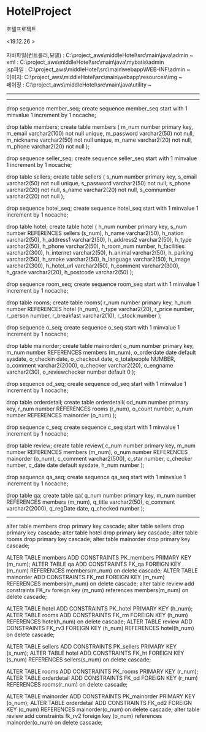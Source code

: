 # HotelProject
호텔프로젝트

<19.12.26 ><br><br>
자바파일(컨트롤러,모델) : C:\project_aws\middleHotel\src\main\java\admin ~ <br>
xml : C:\project_aws\middleHotel\src\main\java\mybatis\admin <br>
jsp파일 : C:\project_aws\middleHotel\src\main\webapp\WEB-INF\admin ~ <br>
이미지: C:\project_aws\middleHotel\src\main\webapp\resources\img ~ <br>
페이징 : C:\project_aws\middleHotel\src\main\java\utility ~ <br>
<hr> 
<hr>

drop sequence member_seq;
create sequence member_seq
start with 1
minvalue 1
increment by 1
nocache;

drop table members;
create table members (
m_num number primary key,
m_email varchar2(100) not null unique,
m_password varchar2(50) not null,
m_nickname varchar2(50) not null unique,
m_name varchar2(20) not null,
m_phone varchar2(20) not null
);

drop sequence seller_seq;
create sequence seller_seq
start with 1
minvalue 1
increment by 1
nocache;

drop table sellers;
create table sellers (
s_num number primary key,
s_email varchar2(50) not null unique,
s_password varchar2(50) not null,
s_phone varchar2(20) not null,
s_name varchar2(20) not null,
s_comnumber varchar2(20) not null
);

drop sequence hotel_seq;
create sequence hotel_seq
start with 1
minvalue 1
increment by 1
nocache;

drop table hotel;
create table hotel ( 
h_num number primary key,
s_num number REFERENCES sellers (s_num),
h_name varchar2(50),
h_nation varchar2(50),
h_address1 varchar2(50),
h_address2 varchar2(50),
h_type varchar2(50),
h_phone varchar2(50),
h_room_num number,
h_facilities varchar2(300),
h_internet varchar2(50),
h_animal varchar2(50),
h_parking varchar2(50), 
h_smoke varchar2(50),
h_language varchar2(50), 
h_image varchar2(300), 
h_hotel_url varchar2(50),
h_comment varchar2(300),
h_grade varchar2(20),
h_postcode varchar2(50)
);

drop sequence room_seq;
create sequence room_seq 
start with 1
minvalue 1
increment by 1 
nocache;

drop table rooms;
create table rooms(
r_num number primary key,
h_num number REFERENCES hotel (h_num),
r_type varchar2(20),
r_price number, 
r_person number,
r_breakfast varchar2(10),
r_stock number
);

drop sequence o_seq;
create sequence o_seq
start with 1
minvalue 1
increment by 1
nocache;

drop table mainorder;
create table mainorder(
o_num number primary key,
m_num number REFERENCES members (m_num),
o_orderdate date default sysdate,
o_checkin date,
o_checkout date,
o_totalpeople NUMBER,
o_comment varchar2(2000),
o_checker varchar2(20),
o_engname varchar2(30),
o_reviewchecker number default 0
);

drop sequence od_seq;
create sequence od_seq
start with 1
minvalue 1
increment by 1
nocache;

drop table orderdetail;
create table orderdetail(
od_num number primary key,
r_num number REFERENCES rooms (r_num),
o_count number,
o_num number REFERENCES mainorder (o_num)
);

drop sequence c_seq;
create sequence c_seq
start with 1
minvalue 1
increment by 1
nocache;

drop table review;
create table review(
c_num number primary key,
m_num number REFERENCES members (m_num),
o_num number REFERENCES mainorder (o_num),
c_comment varchar2(500),
c_star number,
c_checker number,
c_date date default sysdate,
h_num number
);


drop sequence qa_seq;
create sequence qa_seq
start with 1
minvalue 1
increment by 1
nocache;

drop table qa;
create table qa(
q_num number primary key,
m_num number REFERENCES members (m_num),
q_title varchar2(50),
q_comment varchar2(2000),
q_regDate date,
q_checked number
);

<hr> 

alter table members drop primary key cascade;
alter table sellers drop primary key cascade;
alter table hotel drop primary key cascade;
alter table rooms drop primary key cascade;
alter table mainorder drop primary key cascade;

ALTER TABLE members ADD CONSTRAINTS PK_members PRIMARY KEY (m_num);
ALTER TABLE qa ADD CONSTRAINTS FK_qa FOREIGN KEY (m_num) REFERENCES members(m_num) on delete cascade;
ALTER TABLE mainorder ADD CONSTRAINTS FK_md FOREIGN KEY (m_num) REFERENCES members(m_num) on delete cascade;
alter table review add constraints FK_rv foreign key (m_num) references members(m_num) on delete cascade;

ALTER TABLE hotel ADD CONSTRAINTS PK_hotel PRIMARY KEY (h_num);
ALTER TABLE rooms ADD CONSTRAINTS FK_rm FOREIGN KEY (h_num) REFERENCES hotel(h_num) on delete cascade;
ALTER TABLE review ADD CONSTRAINTS FK_rv3 FOREIGN KEY (h_num) REFERENCES hotel(h_num) on delete cascade;

ALTER TABLE sellers ADD CONSTRAINTS PK_sellers PRIMARY KEY (s_num);
ALTER TABLE hotel ADD CONSTRAINTS FK_ht FOREIGN KEY (s_num) REFERENCES sellers(s_num) on delete cascade;

ALTER TABLE rooms ADD CONSTRAINTS PK_rooms PRIMARY KEY (r_num);
ALTER TABLE orderdetail ADD CONSTRAINTS FK_od FOREIGN KEY (r_num) REFERENCES rooms(r_num) on delete cascade;

ALTER TABLE mainorder ADD CONSTRAINTS PK_mainorder PRIMARY KEY (o_num);
ALTER TABLE orderdetail ADD CONSTRAINTS FK_od2 FOREIGN KEY (o_num) REFERENCES mainorder(o_num) on delete cascade;
alter table review add constraints fk_rv2 foreign key (o_num) references mainorder(o_num) on delete cascade;

